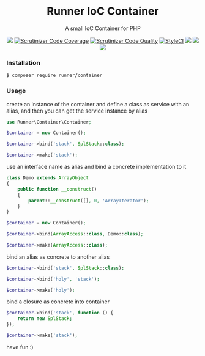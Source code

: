 <h1 align="center">Runner IoC Container</h1>

<p align="center">A small IoC Container for PHP</p>

<p align="center">
<a href="https://travis-ci.org/RunnerLee/container"><img src="https://travis-ci.org/RunnerLee/container.svg?branch=master" /></a>
<a href="https://scrutinizer-ci.com/g/RunnerLee/container/?branch=master"><img src="https://scrutinizer-ci.com/g/RunnerLee/container/badges/coverage.png?b=master" title="Scrutinizer Code Coverage"></a>
<a href="https://scrutinizer-ci.com/g/RunnerLee/container/?branch=master"><img src="https://scrutinizer-ci.com/g/RunnerLee/container/badges/quality-score.png?b=master" title="Scrutinizer Code Quality"></a>
<a href="https://styleci.io/repos/176199761"><img src="https://styleci.io/repos/176199761/shield?branch=master" alt="StyleCI"></a>
<a href="https://github.com/RunnerLee/container"><img src="https://poser.pugx.org/runner/container/v/stable" /></a>
<a href="http://www.php.net/"><img src="https://img.shields.io/badge/php-%3E%3D5.6-8892BF.svg" /></a>
<a href="https://github.com/RunnerLee/container"><img src="https://poser.pugx.org/runner/container/license" /></a>
</p>

### Installation
```
$ composer require runner/container
```

### Usage

create an instance of the container and define a class as service with an alias, and then you can get the service instance by alias

```php
use Runner\Container\Container;

$container = new Container();

$container->bind('stack', SplStack::class);

$container->make('stack');
```

use an interface name as alias and bind a concrete implementation to it

```php
class Demo extends ArrayObject
{
    public function __construct()
    {
        parent::__construct([], 0, 'ArrayIterator');
    }
}

$container = new Container();

$container->bind(ArrayAccess::class, Demo::class);

$container->make(ArrayAccess::class);

```

bind an alias as concrete to another alias

```php
$container->bind('stack', SplStack::class);

$container->bind('holy', 'stack');

$container->make('holy');
```

bind a closure as concrete into container

```php
$container->bind('stack', function () {
    return new SplStack;
});

$container->make('stack');
```

have fun :)






